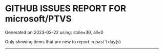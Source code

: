 
# GITHUB ISSUES REPORT FOR microsoft/PTVS


Generated on 2023-02-22 using: stale=30, all=0


Only showing items that are new to report in past 1 day(s)


---
